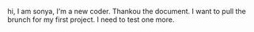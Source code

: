 hi,
I am sonya, I'm a new coder. Thankou the document.
I want to pull the brunch for my first project.
I need to test one more.
